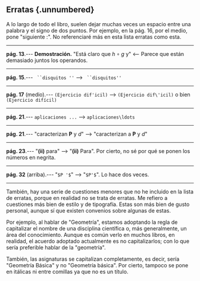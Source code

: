 



## Erratas {.unnumbered}

A lo largo de todo el libro, suelen dejar muchas veces un espacio entre una
palabra y el signo de dos puntos. Por ejemplo, en la pág. 16, por el medio,
pone "siguiente :". No referenciaré más en esta lista erratas como esta.

---

**pág. 13**.--- **Demostración.** "Está claro que $h \circ g$ y" <-- Parece
que están demasiado juntos los operandos.

---

**pág. 15**.--- ` ``disquitos ''` --> ` ``disquitos''`

---

**pág. 17** (medio).--- `(Ejercicio dif'icil)` --> `(Ejercicio dif\'icil)` o
bien `(Ejercicio difícil)`

---

**pág. 21**.--- `aplicaciones ...` --> `aplicaciones\ldots`

---

**pág. 21**.--- "caracterizan $\mathbf{P}$ y $d$" --> "caracterizan a
$\mathbf{P}$ y $d$"

---

**pág. 23**.--- "**(ii)** para" --> "**(ii)** Para". Por cierto, no sé por
qué se ponen los números en negrita.

---

**pág. 32** (arriba).--- "`$P '$`" --> "`$P'$`". Lo hace dos veces.

---






















También, hay una serie de cuestiones menores que no he incluido en la lista
de erratas, porque en realidad no se trata de erratas. Me refiero a
cuestiones más bien de estilo y de tipografía. Estas son más bien de gusto
personal, aunque sí que existen convenios sobre algunas de estas.

Por ejemplo, al hablar de "Geometría", estamos adoptando la regla de
capitalizar el nombre de una disciplina científica o, más generalmente, un
área del conocimiento. Aunque es común verlo en muchos libros, en realidad,
el acuerdo adoptado actualmente es no capitalizarlos; con lo que sería
preferible hablar de la "geometría".

También, las asignaturas se capitalizan completamente, es decir, sería
"Geometría Básica" y no "Geometría básica". Por cierto, tampoco se pone en
itálicas ni entre comillas ya que no es un título.











